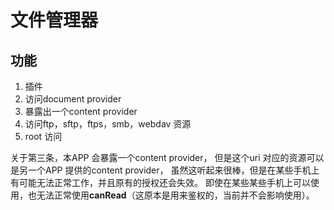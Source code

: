 # 文件管理器

## 功能

1. 插件
2. 访问document provider
3. 暴露出一个content provider
4. 访问ftp，sftp，ftps，smb，webdav 资源
5. root 访问

关于第三条，本APP 会暴露一个content provider，
但是这个uri 对应的资源可以是另一个APP 提供的content provider，
虽然这听起来很棒，但是在某些手机上有可能无法正常工作，并且原有的授权还会失效。
即使在某些某些手机上可以使用，也无法正常使用**canRead**（这原本是用来鉴权的，当前并不会影响使用）。